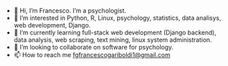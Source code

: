 - 👋 Hi, I’m Francesco. I’m a psychologist.
- 👀 I’m interested in Python, R, Linux, psychology, statistics, data analisys, web development, Django.
- 🌱 I’m currently learning full-stack web development (Django backend), data analysis, web scraping, text mining, linux system administration.
- 💞️ I’m looking to collaborate on software for psychology.
- 📫 How to reach me fgfrancescogariboldi1@gmail.com

<!---
Franaz96/Franaz96 is a ✨ special ✨ repository because its `README.md` (this file) appears on your GitHub profile.
You can click the Preview link to take a look at your changes.
--->
